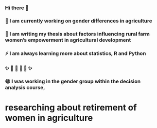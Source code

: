 ### Hi there 👋
### 🔭 I am currently working on gender differences in agriculture
### 🌱 I am writing my thesis about factors influencing rural farm women’s empowerment in agricultural development 
### ⚡ I am always learning more about statistics, R and Python
### ✨ 🚜 🚜 🚜 🚜  ✨
### 😄 I was working in the gender group within the decision analysis course, 
#    researching about retirement of women in agriculture 

<!--
**AlexandraKrause/AlexandraKrause** is a ✨ _special_ ✨ repository because its `README.md` (this file) appears on your GitHub profile.

Here are some ideas to get you started:


- 👯 I’m looking to collaborate on ...
- 🤔 I’m looking for help with ...
- 💬 Ask me about ...
- 📫 How to reach me: ...
- 😄 Pronouns: ...
- ⚡ Fun fact: ...
-->
